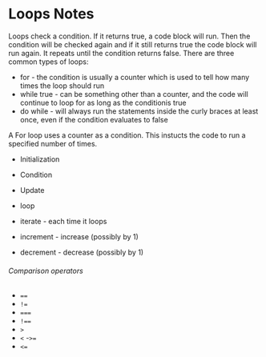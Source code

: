 # Loops Notes

Loops check a condition. If it returns true, a code block will run. Then the condition will be checked again and if it still returns true the code block will run again. It repeats until the condition returns false. There are three common types of loops:

- for - the condition is usually a counter which is used to tell how many times the loop should run
- while true - can be something other than a counter, and the code will continue to loop for as long as the conditionis true
- do while - will always run the statements inside the curly braces at least once, even if the condition evaluates to false

A For loop uses a counter as a condition. This instucts the code to run a specified number of times.

- Initialization
- Condition
- Update




- loop
- iterate - each time it loops
- increment - increase (possibly by 1)
- decrement - decrease (possibly by 1)

###### Comparison operators

- `==`
- `!=`
- `===`
- `!==`
- `>`
- `<`
-`>=`
- `<=`